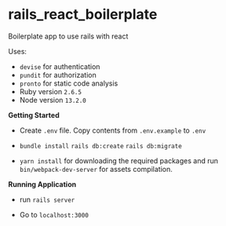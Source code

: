 # rails_react_boilerplate
Boilerplate app to use rails with react

Uses:
* `devise` for authentication
* `pundit` for authorization
* `pronto` for static code analysis
* Ruby version
    `2.6.5`
* Node version `13.2.0`    
    
**Getting Started**

* Create `.env` file.  Copy contents from `.env.example` to `.env` 

* `bundle install` `rails db:create` `rails db:migrate`

* `yarn install` for downloading the required packages and run `bin/webpack-dev-server` for assets compilation.

**Running Application**

* run `rails server`

* Go to `localhost:3000`

